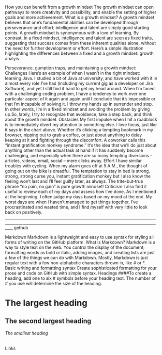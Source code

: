 How you can benefit from a growth mindset
The growth mindset can open pathways to more creativity and possibility, and enable the setting of higher goals and more achievement.
What is a growth mindset?
A growth mindset believes that one’s fundamental abilities can be developed through perseverance and effort; intelligence and talent are simply good starting points. A growth mindset is synonymous with a love of learning,
By contrast, in a fixed mindset, intelligence and talent are seen as fixed traits, suggesting that success comes from these inherent qualities alone, without the need for further development or effort.
Here’s a simple illustration highlighting the differences between a fixed and a growth mindset:
growth analyis

Perseverance, gumption traps, and maintaining a growth mindset:
Challenges
Here’s an example of when I wasn’t in the right mindset: learning Java. I studied a bit of Java at university, and have worked with it in almost every role I’ve had (including my current gig as a developer on Jira Software), and yet I still find it hard to get my head around. When I’m faced with a challenging coding problem, I have a tendency to work over one particular aspect of it again and again until I conclude that it’s impossible or that I’m incapable of solving it. I throw my hands up in surrender and stop. In other words, I’m in a fixed mindset and avoiding the problem by giving up.So, lately, I try to recognize that avoidance, take a step back, and think about the growth mindset.
Obstacles
My first impulse when I hit a roadblock is to immediately divert my attention to something else. I lose focus, just like it says in the chart above. Whether it’s clicking a tempting bookmark in my browser, nipping out to grab a coffee, or just about anything to delay keeping at it and fighting through the discomfort. A coworker calls this “instant gratification monkey syndrome.” It’s the idea that we’ll do just about anything other than the actual task at hand if it has suddenly become challenging, and especially when there are so many tempting diversions – articles, videos, email, social – mere clicks away.
Effort
I have similar troubles with cycling. When my alarm goes off at 5 A.M., the thought of going out on the bike is dreadful. The temptation to stay in bed is strong, strong, strong curse you, instant gratification monkey but I also know the feeling won’t last and I’ll feel guilty later, as always. The trite-but-true phrase “no pain, no gain” is pure growth mindset!
Criticism
I also find it useful to review each of my days and assess how I’ve done. As I mentioned at the beginning, I often judge my days based on my mood at the end. My worst days are when I haven’t managed to get things together, I’ve procrastinated and wasted time, and I find myself with very little to look back on positively. ________________________________________________________________________________________________________________________________________________________________
gethub

Markdown
Markdown is a lightweight and easy to use syntax for styling all forms of writing on the GitHub platform.
What is Markdown?
Markdown is a way to style text on the web. You control the display of the document; formatting words as bold or italic, adding images, and creating lists are just a few of the things we can do with Markdown. Mostly, Markdown is just regular text with a few non-alphabetic characters thrown in, like # or *.
Basic writing and formatting syntax
Create sophisticated formatting for your prose and code on GitHub with simple syntax.
Headings
####To create a heading, add one to six # symbols before your heading text. The number of # you use will determine the size of the heading.

# The largest heading
## The second largest heading
###### The smallest heading
Links
